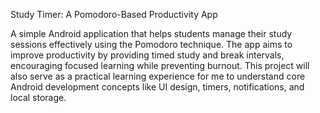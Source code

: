 Study Timer: A Pomodoro-Based Productivity App

A simple Android application that helps students manage their study sessions effectively using the Pomodoro technique. The app aims to improve productivity by providing timed study and break intervals, encouraging focused learning while preventing burnout. This project will also serve as a practical learning experience for me to understand core Android development concepts like UI design, timers, notifications, and local storage.
